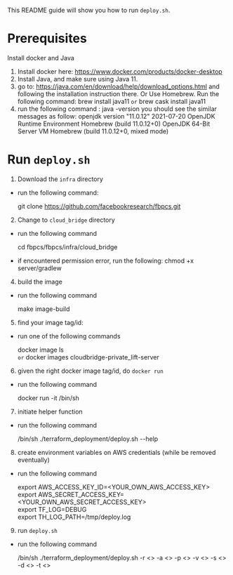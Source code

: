 This README guide will show you how to run `deploy.sh`.

# Prerequisites
Install docker and Java
1. Install docker here: https://www.docker.com/products/docker-desktop
2. Install Java, and make sure using Java 11.
  1. go to: https://java.com/en/download/help/download_options.html and following the installation instruction there. Or Use Homebrew. Run the following command:
         brew install java11 `or` brew cask install java11
  2. run the following command :
         java -version
    you should see the similar messages as follow:
         openjdk version "11.0.12" 2021-07-20
         OpenJDK Runtime Environment Homebrew (build 11.0.12+0)
         OpenJDK 64-Bit Server VM Homebrew (build 11.0.12+0, mixed mode)



# Run `deploy.sh`

1. Download the `infra` directory
  * run the following command:

      git clone https://github.com/facebookresearch/fbpcs.git

2. Change to `cloud_bridge` directory
  * run the following command

      cd fbpcs/fbpcs/infra/cloud_bridge
  * if encountered permission error, run the following:
      chmod +x server/gradlew
4. build the image
  * run the following command

      make image-build
5. find your image tag/id:
  * run one of the following commands

      docker image ls \
        `or`
      docker images cloudbridge-private_lift-server
6. given the right docker image tag/id, do `docker run`
  * run the following command

      docker run -it <image-tag> /bin/sh
7. initiate helper function
  * run the following command

      /bin/sh ./terraform_deployment/deploy.sh --help
8. create environment variables on AWS credentials (while be removed eventually)
  * run the following command

      export AWS_ACCESS_KEY_ID=<YOUR_OWN_AWS_ACCESS_KEY> \
      export AWS_SECRET_ACCESS_KEY=<YOUR_OWN_AWS_SECRET_ACCESS_KEY> \
      export TF_LOG=DEBUG \
      export TH_LOG_PATH=/tmp/deploy.log
9. run `deploy.sh`
 * run the following command

      /bin/sh ./terraform_deployment/deploy.sh -r <> -a <> -p <> -v <> -s <> -d <> -t <>
